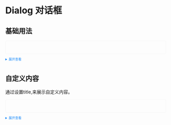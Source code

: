 <script setup>
  import Dialog from './dialog.vue'
  import DialogDefault from './dialogdefault.vue'
</script>
<style>
 .example{
      border: 1px solid #f5f5f5;
      border-radius: 5px;
      padding:20px
  }
  details > summary:first-of-type {
      font-size: 10px;
      padding: 8px 0;
      cursor: pointer;
      color: #1989fa;
  }
</style>
# Dialog 对话框
## 基础用法

<div class="example">
  <DialogDefault></DialogDefault>
</div>

<details>
<summary>展开查看</summary>

```vue
<template>
  <tass-button type="primary" :visible="!normalVisible" @click="changeView">dialog</tass-button>
  <transition>
    <tass-dialog
      :visible="normalVisible"
      width="500px"
      @cancel="handleClickCancelButton"
      @confirm="handleConfirmButton"
    >
    </tass-dialog>
  </transition>
</template>

<script lang="ts" setup>
  import { ref } from 'vue'

  let normalVisible = ref(false)
  changeView = ()=> {
    normalVisible.value = !normalVisible.value
  }
  handleClickCancelButton = ()=> {
    normalVisible.value = !normalVisible.value
  }
  handleConfirmButton = ()=> {
    normalVisible.value = !normalVisible.value
  }
</script>

<styled lang="scss" scoped>
.v-enter-active {
  animation: dialog 0.1s linear;
}
@keyframes dialog {
  from {
    transform: scale(95%);
  }
  to {
    transform: scale(100%);
  }
}
</styled>
```
</details>

## 自定义内容
通过设置title,来展示自定义内容。
<div class="example">
    <Dialog></Dialog>
</div>

<details>
<summary>展开查看</summary>

```vue
<template>
  <tass-button type="primary" :visible="!normalVisible" @click="changeView">自定义内容</tass-button>
   <transition>
    <tass-dialog
      :visible="normalVisible"
      title="自定义内容"
      width="500px"
      @cancel="handleClickCancelButton"
      @confirm="handleConfirmButton"
    >
    </tass-dialog>
  </transition>
</template>

<script lang="ts" setup>
  import { ref } from 'vue'

  let normalVisible = ref(false)
  changeView = ()=> {
    normalVisible.value = !normalVisible.value
  }
  handleClickCancelButton = ()=> {
    normalVisible.value = !normalVisible.value
  }
  handleConfirmButton = ()=> {
    normalVisible.value = !normalVisible.value
  }
</script>
<style lang="scss" scoped>
.v-enter-active {
  animation: dialog 0.1s linear;
}
@keyframes dialog {
  from {
    transform: scale(95%);
  }
  to {
    transform: scale(100%);
  }
}
</style>
```
</details>